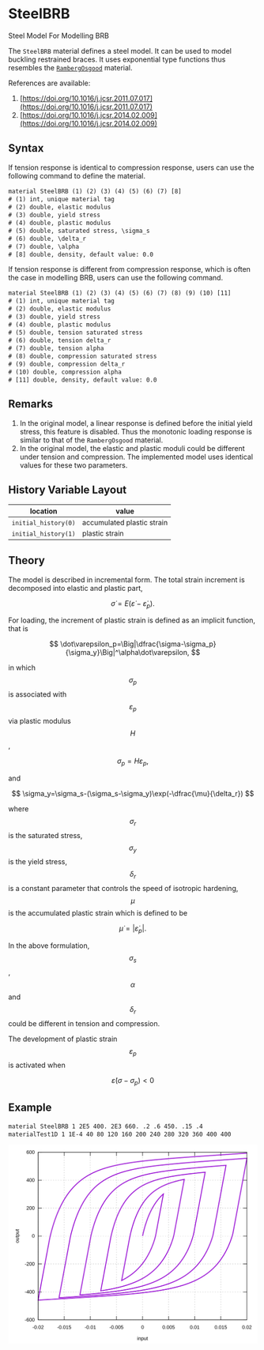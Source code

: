# SteelBRB

Steel Model For Modelling BRB

The `SteelBRB` material defines a steel model. It can be used to model buckling restrained braces. It uses exponential type functions thus resembles the [`RambergOsgood`](RambergOsgood.md) material.

References are available:

1. [https://doi.org/10.1016/j.jcsr.2011.07.017](https://doi.org/10.1016/j.jcsr.2011.07.017)
2. [https://doi.org/10.1016/j.jcsr.2014.02.009](https://doi.org/10.1016/j.jcsr.2014.02.009)

## Syntax

If tension response is identical to compression response, users can use the following command to define the material.

```
material SteelBRB (1) (2) (3) (4) (5) (6) (7) [8]
# (1) int, unique material tag
# (2) double, elastic modulus
# (3) double, yield stress
# (4) double, plastic modulus
# (5) double, saturated stress, \sigma_s
# (6) double, \delta_r
# (7) double, \alpha
# [8] double, density, default value: 0.0
```

If tension response is different from compression response, which is often the case in modelling BRB, users can use the following command.

```
material SteelBRB (1) (2) (3) (4) (5) (6) (7) (8) (9) (10) [11]
# (1) int, unique material tag
# (2) double, elastic modulus
# (3) double, yield stress
# (4) double, plastic modulus
# (5) double, tension saturated stress
# (6) double, tension delta_r
# (7) double, tension alpha
# (8) double, compression saturated stress
# (9) double, compression delta_r
# (10) double, compression alpha
# [11] double, density, default value: 0.0
```

## Remarks

1. In the original model, a linear response is defined before the initial yield stress, this feature is disabled. Thus the monotonic loading response is similar to that of the `RambergOsgood` material.
2. In the original model, the elastic and plastic moduli could be different under tension and compression. The implemented model uses identical values for these two parameters.

## History Variable Layout

| location             | value                      |
| -------------------- | -------------------------- |
| `initial_history(0)` | accumulated plastic strain |
| `initial_history(1)` | plastic strain             |

## Theory

The model is described in incremental form. The total strain increment is decomposed into elastic and plastic part,

$$
\dot\sigma=E(\dot\varepsilon-\dot\varepsilon_p).
$$

For loading, the increment of plastic strain is defined as an implicit function, that is

$$
\dot\varepsilon_p=\Big|\dfrac{\sigma-\sigma_p}{\sigma_y}\Big|^\alpha\dot\varepsilon,
$$

in which $$\sigma_p$$ is associated with $$\varepsilon_p$$ via plastic modulus $$H$$,

$$
\sigma_p=H\varepsilon_p,
$$

and

$$
\sigma_y=\sigma_s-(\sigma_s-\sigma_y)\exp(-\dfrac{\mu}{\delta_r})
$$

where $$\sigma_r$$ is the saturated stress, $$\sigma_y$$ is the yield stress, $$\delta_r$$ is a constant parameter that controls the speed of isotropic hardening, $$\mu$$ is the accumulated plastic strain which is defined to be

$$
\dot\mu=|\dot\varepsilon_p|.
$$

In the above formulation, $$\sigma_s$$, $$\alpha$$ and $$\delta_r$$ could be different in tension and compression.

The development of plastic strain $$\varepsilon_p$$ is activated when

$$
\dot\varepsilon\left(\sigma-\sigma_p\right)<0
$$

## Example

```
material SteelBRB 1 2E5 400. 2E3 660. .2 .6 450. .15 .4
materialTest1D 1 1E-4 40 80 120 160 200 240 280 320 360 400 400
```

![example one](SteelBRB.EX1.svg)
